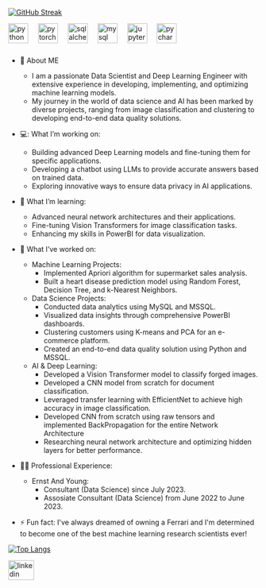 
[![GitHub Streak](https://streak-stats.demolab.com/?user=MuthuAjay&theme=dark)](https://git.io/streak-stats)

<div align="left">
  <img src="https://cdn.jsdelivr.net/gh/devicons/devicon/icons/python/python-original.svg" height="40" alt="python logo"  />
  <img width="12" />
  <img src="https://cdn.jsdelivr.net/gh/devicons/devicon/icons/pytorch/pytorch-original.svg" height="40" alt="pytorch logo"  />
  <img width="12" />
  <img src="https://cdn.jsdelivr.net/gh/devicons/devicon/icons/sqlalchemy/sqlalchemy-original.svg" height="40" alt="sqlalchemy logo"  />
  <img width="12" />
  <img src="https://cdn.jsdelivr.net/gh/devicons/devicon/icons/mysql/mysql-original.svg" height="40" alt="mysql logo"  />
  <img width="12" />
  <img src="https://cdn.jsdelivr.net/gh/devicons/devicon/icons/jupyter/jupyter-original.svg" height="40" alt="jupyter logo"  />
  <img width="12" />
  <img src="https://cdn.jsdelivr.net/gh/devicons/devicon/icons/pycharm/pycharm-original.svg" height="40" alt="pycharm logo"  />
</div>

###

- :telescope: About ME
  - I am a passionate Data Scientist and Deep Learning Engineer with extensive experience in developing, implementing, and optimizing machine learning models.
  - My journey in the world of data science and AI has been marked by diverse projects, ranging from image classification and clustering to developing end-to-end data quality solutions.

- 💻: What I’m working on:
  - Building advanced Deep Learning models and fine-tuning them for specific applications.
  - Developing a chatbot using LLMs to provide accurate answers based on trained data.
  - Exploring innovative ways to ensure data privacy in AI applications.
  
- 🌱 What I’m learning:
  - Advanced neural network architectures and their applications.
  - Fine-tuning Vision Transformers for image classification tasks.
  - Enhancing my skills in PowerBI for data visualization.
  
- 👯 What I’ve worked on:
  - Machine Learning Projects:
    - Implemented Apriori algorithm for supermarket sales analysis.
    - Built a heart disease prediction model using Random Forest, Decision Tree, and k-Nearest Neighbors.
  - Data Science Projects:
    - Conducted data analytics using MySQL and MSSQL.
    - Visualized data insights through comprehensive PowerBI dashboards.
    - Clustering customers using K-means and PCA for an e-commerce platform.
    - Created an end-to-end data quality solution using Python and MSSQL.
  - AI & Deep Learning:
    - Developed a Vision Transformer model to classify forged images.
    - Developed a CNN model from scratch for document classification.
    - Leveraged transfer learning with EfficientNet to achieve high accuracy in image classification.
    - Developed CNN from scratch using raw tensors and implemented BackPropagation for the entire Network Architecture
    - Researching neural network architecture and optimizing hidden layers for better performance.
    
- 👨‍💻 Professional Experience:
   - Ernst And Young:
      - Consultant (Data Science) since July 2023.
      - Assosiate Consultant (Data Science) from June 2022 to June 2023.
    
- ⚡ Fun fact:
  I've always dreamed of owning a Ferrari and I'm determined to become one of the best machine learning research scientists ever!


[![Top Langs](https://github-readme-stats.vercel.app/api/top-langs/?username=MuthuAjay&layout=compact&theme=vision-friendly-dark)](https://github.com/anuraghazra/github-readme-stats)


<div align="left">
  <img src="https://raw.githubusercontent.com/MuthuAjay/profile-readme-generator/master/src/assets/icons/social/linkedin/default.svg" width="52" height="40" alt="linkedin logo"  />
</div>




